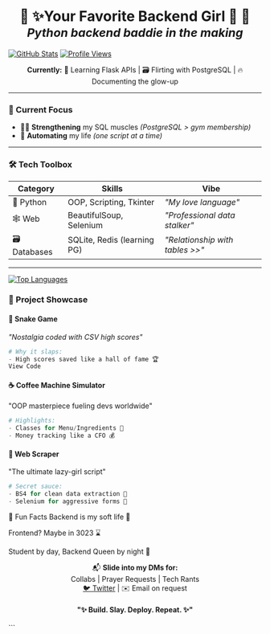 <h1 align="center">
  🤍 ✨Your Favorite Backend Girl 🌸 💎 
  <br> 
  <sub><em>Python backend baddie in the making</em></sub>
</h1>

[![GitHub Stats](https://github-readme-stats.vercel.app/api?username=Dabeey&show_icons=true&theme=radical&hide_border=true)](https://github.com/Dabeey)
[![Profile Views](https://komarev.com/ghpvc/?username=Dabeey&color=ff69b4&style=flat)](https://github.com/Dabeey)


<p align="center">
  <strong>Currently:</strong> 
  🌱 Learning Flask APIs | 🗃️ Flirting with PostgreSQL | 🔥 Documenting the glow-up
</p>

---

### 🚀 Current Focus
- 🏋️‍♀️ **Strengthening** my SQL muscles *(PostgreSQL > gym membership)*  
- 🤖 **Automating** my life *(one script at a time)*  

---

### 🛠️ Tech Toolbox
| **Category**  | **Skills**                     | **Vibe**                          |
|--------------|-------------------------------|----------------------------------|
| 🐍 Python    | OOP, Scripting, Tkinter       | *"My love language"*             |
| 🕸️ Web      | BeautifulSoup, Selenium       | *"Professional data stalker"*    |
| 🗃️ Databases| SQLite, Redis (learning PG)   | *"Relationship with tables >>"*  |
---
[![Top Languages](https://github-readme-stats.vercel.app/api/top-langs/?username=Dabeey&layout=compact&theme=radical)](https://github.com/Dabeey)

### 🌟 Project Showcase

#### 🐍 Snake Game  
*"Nostalgia coded with CSV high scores"*  
```python
# Why it slaps:
- High scores saved like a hall of fame 🏆
View Code
```

#### ☕ Coffee Machine Simulator
"OOP masterpiece fueling devs worldwide"

```python
# Highlights:
- Classes for Menu/Ingredients 💅
- Money tracking like a CFO 💰
```

#### 🤖 Web Scraper
"The ultimate lazy-girl script"

```python
# Secret sauce:
- BS4 for clean data extraction 🧼
- Selenium for aggressive forms 📝
```

💫 Fun Facts
Backend is my soft life 💅

Frontend? Maybe in 3023 ⌛

Student by day, Backend Queen by night 🔮

<p align="center"> 📬 <strong>Slide into my DMs for:</strong><br> Collabs | Prayer Requests | Tech Rants<br> <a href="https://twitter.com/yourfavbackendgirl">🐦 Twitter</a> | ✉️ Email on request </p><h4 align="center"> "✨ Build. Slay. Deploy. Repeat. ✨" </h4> ```

